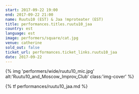```yaml
---
start: 2017-09-22 19:00
end: 2017-09-22 21:00
name: Ruutu10 (EST) & Jaa !mproteater (EST)
title: performances.titles.ruutu10_jaa
country: est
language: est
image: performers/square/cat.jpg
venue: catherine
sold_out: false
ticket_url: performances.ticket_links.ruutu10_jaa
date: 2017-09-22
---
```

{% img 'performers/wide/ruutu10_mic.jpg' alt:'Ruutu10_and_Moscow_Improv_Club' class:'img-cover' %}

{% tf performances/ruutu10_jaa.md %}
